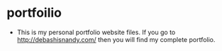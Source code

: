 # portfoilio

  - This is my personal portfolio website files.
  If you go to http://debashisnandy.com/ then you will find my complete portfolio.

